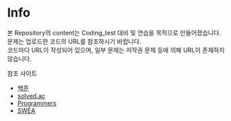 # Info

본 Repository의 content는 Coding_test 대비 및 연습을 목적으로 만들어졌습니다.<br>
문제는 업로드한 코드의 URL를 참조하시기 바랍니다.<br>
코드마다 URL이 작성되어 있으며, 일부 문제는 저작권 문제 등에 의해 URL이 존재하지 않습니다. <br>


참조 사이트
- [백준](https://www.acmicpc.net/)
- [solved.ac](https://solved.ac/)
- [Programmers](https://programmers.co.kr/)
- [SWEA](https://swexpertacademy.com/main/main.do)
